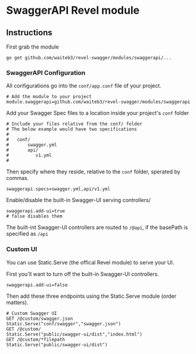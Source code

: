 # SwaggerAPI Revel module

## Instructions

First grab the module
```
go get github.com/waiteb3/revel-swagger/modules/swaggerapi/...
```

### SwaggerAPI Configuration

All configurations go into the `conf/app.conf` file of your project.
```
# Add the module to your project
module.swaggerapi=github.com/waiteb3/revel-swagger/modules/swaggerapi
```

Add your Swagger Spec files to a location inside your project's `conf` folder
```
# Include your files relative from the conf/ folder
# The below example would have two specifications
#
#   conf/
#       swagger.yml
#       api/
#          v1.yml
#
```

Then specify where they reside, relative to the `conf` folder, sperated by commas.
```
swaggerapi.specs=swagger.yml,api/v1.yml
```

Enable/disable the built-in Swagger-UI serving controllers/
```
swaggerapi.add-ui=true
# false disables them
```

The built-int Swagger-UI controllers are routed to `/@api`, if the basePath is specified as `/api`

### Custom UI

You can use Static.Serve (the offical Revel module) to serve your UI.

First you'll want to turn off the built-in Swagger-UI controllers.
```
swaggerapi.add-ui=false
```

Then add these three endpoints using the Static.Serve module (order matters).
```
# Custom Swagger UI
GET /@custom/swagger.json                       Static.Serve("conf/swagger","swagger.json")
GET /@custom/                                   Static.Serve("public/swagger-ui/dist","index.html")
GET /@custom/*filepath                          Static.Serve("public/swagger-ui/dist")
```
